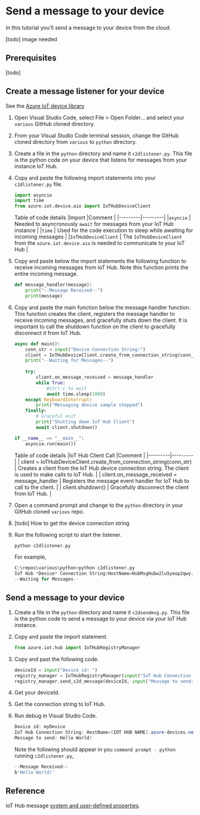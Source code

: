 # Send a message to your device

In this tutorial you'll send a message to your device from the cloud.

[todo] image needed

## Prerequisites

[todo]

## Create a message listener for your device

See the [Azure IoT device library](https://learn.microsoft.com/en-us/python/api/azure-iot-device/azure.iot.device?view=azure-python)

1. Open Visual Studio Code, select File > Open Folder... and select your `various` GitHub cloned directory.
1. From your Visual Studio Code terminal session, change the GitHub cloned directory from `various` to `python` directory.
1. Create a file in the `python` directory and name it `c2dlistener.py`.  This file is the python code on your device that listens for messages from your instance IoT Hub.
1. Copy and paste the following import statements into your `c2dlistener.py` file.

    ```python
    import asyncio
    import time
    from azure.iot.device.aio import IoTHubDeviceClient
    ```

    Table of code details
    |Import  |Comment  |
    |---------|---------|
    |`asyncio` | Needed to asyncronously `await` for messages from your IoT Hub instance |
    |`time` |  Used for the code execution to sleep while awaiting for incoming messages |
    |`IoTHubDeviceClient` | The `IoTHubDeviceClient` from the `azure.iot.device.aio` is needed to communicate to your IoT Hub |

1. Copy and paste below the import statements the following function to receive incoming messages from IoT Hub. Note this function prints the entire incoming message.

    ```python
    def message_handler(message):
        print("--Message Received--")
        print(message)
    ```

1. Copy and paste the main function below the message handler function. This function creates the client, registers the message handler to receive incoming messages, and gracefully shuts down the client.  It is important to call the shutdown function on the client to gracefully disconnect it from IoT Hub.

    ```python
    async def main():
        conn_str = input("Device Connection String:")
        client = IoTHubDeviceClient.create_from_connection_string(conn_str)
        print("--Waiting for Messages--") 
        
        try:
            client.on_message_received = message_handler
            while True:
                #ctrl-c to exit
                await time.sleep(1000)
        except KeyboardInterrupt:
            print("Messaging device sample stopped")
        finally:
            # Graceful exit
            print("Shutting down IoT Hub Client")
            await client.shutdown()
    
    if __name__ == "__main__":
        asyncio.run(main())
    ```

    Table of code details
    |IoT Hub Client Call  |Comment  |
    |---------|---------|
    | client = IoTHubDeviceClient.create_from_connection_string(conn_str) | Creates a client from the IoT Hub device connection string. The client is used to make calls to IoT Hub. |
    | client.on_message_received = message_handler | Registers the message event handler for IoT Hub to call to the client. |
    | client.shutdown() | Gracefully disconnect the client from IoT Hub. |

1. Open a command prompt and change to the `python` directory in your GitHub cloned `various` repo.
1. [todo] How to get the device connection string
1. Run the following script to start the listener.

    ```python
    python c2dlistener.py
    ```

    For example,

    ```python
    C:\repos\various\python>python c2dlistener.py
    IoT Hub *Device* Connection String:HostName=HubMsgHubw2lu5yeop2qwy.azure-devices.net;DeviceId=myDevice;SharedAccessKey=8IrOf5TrNmo17wv7upTAHllOVVIaL4tkq65E3YtZUkg=
    --Waiting for Messages--
    ```

## Send a message to your device

1. Create a file in the `python` directory and name it `c2dsendmsg.py`.  This file is the python code to send a message to your device via your IoT Hub instance.
1. Copy and paste the import statement.

    ```python
    from azure.iot.hub import IoTHubRegistryManager
    ```

1. Copy and past the following code.

    ```python
    deviceId = input("Device id: ")
    registry_manager = IoTHubRegistryManager(input("IoT Hub Connection String: "))
    registry_manager.send_c2d_message(deviceId, input("Message to send: "), properties={})
    ```

1. Get your deviceId.
1. Get the connection string to IoT Hub.
1. Run debug in Visual Studio Code.

    ```powershell
    Device id: myDevice
    IoT Hub Connection String: HostName=[IOT HUB NAME].azure-devices.net;SharedAccessKeyName=service;SharedAccessKey=[SHARED ACCESS KEY]
    Message to send: Hello World!
    ```

    Note the following should appear in you `command prompt - python` running `c2dlistener.py`,

    ```powershell
    --Message Received--
    b'Hello World!'
    ```

## Reference

IoT Hub message [system and user-defined properties](https://learn.microsoft.com/azure/iot-hub/iot-hub-devguide-messages-construct#system-properties-of-d2c-iot-hub-messages).